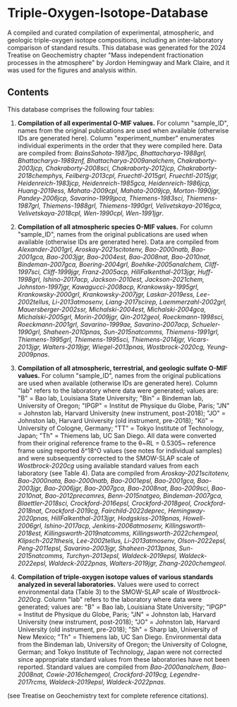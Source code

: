 # Triple-Oxygen-Isotope-Database

A compiled and curated compilation of experimental, atmospheric, and geologic triple-oxygen isotope compositions, including an inter-laboratory comparison of standard results. This database was generated for the 2024 Treatise on Geochemistry chapter "Mass independent fractionation processes in the atmosphere" by Jordon Hemingway and Mark Claire, and it was used for the figures and analysis within. 

## Contents

This database comprises the following four tables:

1. **Compilation of all experimental O-MIF values.** For column "sample_ID", names from the original publications are used when available (otherwise IDs are generated here). Column "experiment_number" enumerates individual experiments in the order that they were compiled here. Data are compiled from: *BainsSahota-1987jpc, Bhattacharya-1988grl, Bhattacharya-1989znf, Bhattacharya-2009analchem, Chakraborty-2003jcp, Chakraborty-2008sci, Chakraborty-2012jcp, Chakraborty-2018chemphys, Feilberg-2013cpl, Fruechtl-2015grl, Fruechtl-2015jgr, Heidenreich-1983jcp, Heidenreich-1985gca, Heidenreich-1986jcp, Huang-2019ess, Mahata-2009cpl, Mahata-2009jcp, Morton-1990jgr, Pandey-2006jcp, Savarino-1999jpca, Thiemens-1983sci, Thiemens-1987grl, Thiemens-1988grl, Thiemens-1990grl, Velivetskaya-2016gca, Velivetskaya-2018cpl, Wen-1990cpl, Wen-1991jgr*.

2. **Compilation of all atmospheric species O-MIF values.** For column "sample_ID", names from the original publications are used when available (otherwise IDs are generated here). Data are compiled from *Alexander-2001grl, Aroskay-2021scitotenv, Bao-2000natb, Bao-2001gca, Bao-2003jgr, Bao-2004est, Bao-2008nat, Bao-2010nat, Bindeman-2007gca, Boering-2004grl, Boehlke-2005analchem, Cliff-1997sci, Cliff-1999jgr, Franz-2005acp, HillFalkenthal-2013jgr, Huff-1998grl, Ishino-2017acp, Jackson-2010est, Jackson-2021chem, Johnston-1997jgr, Kawagucci-2008acp, Krankowsky-1995grl, Krankowsky-2000grl, Krankowsky-2007jgr, Laskar-2019ess, Lee-2002tellus, Li-2013atmosenv, Liang-2017scirep, Laemmerzahl-2002grl, Mauersberger-2002ssr, Michalski-2004est, Michalski-2004gca, Michalski-2005grl, Morin-2009jgr, Qin-2012geol, Roeckmann-1998sci, Roeckmann-2001grl, Savarino-1999ae, Savarino-2007acp, Schueler-1990grl, Shaheen-2010pnas, Sun-2015natcomms, Thiemens-1991grl, Thiemens-1995grl, Thiemens-1995sci, Thiemens-2014jgr, Vicars-2013jgr, Walters-2019jgr, Wiegel-2013pnas, Wostbrock-2020cg, Yeung-2009pnas*.

3. **Compilation of all atmospheric, terrestrial, and geologic sulfate O-MIF values.** For column "sample_ID", names from the original publications are used when available (otherwise IDs are generated here). Column "lab" refers to the laboratory where data were generated; values are: "B" = Bao lab, Louisiana State University; "Bin" = Bindeman lab, University of Oregon; "IPGP" = Institut de Physique du Globe, Paris; "JN" = Johnston lab, Harvard University (new instrument, post-2018); "JO" = Johnston lab, Harvard University (old instrument, pre-2018); "Kö" = University of Cologne, Germany; "TT" = Tokyo Institute of Technology, Japan; "Th" = Thiemens lab, UC San Diego. All data were converted from their original reference frame to the &theta;~RL = 0.5305~ reference frame using reported &delta;^18^O values (see notes for individual samples) and were subsequently corrected to the SMOW-SLAP scale of *Wostbrock-2020cg* using available standard values from each laboratory (see Table 4). Data are compiled from *Aroskay-2021scitotenv, Bao-2000nata, Bao-2000natb, Bao-2001epsl, Bao-2001gca, Bao-2003jgr, Bao-2006jgr, Bao-2007gca, Bao-2008nat, Bao-2009sci, Bao-2010nat, Bao-2012precamres, Benn-2015natgeo, Bindeman-2007gca, Blaettler-2018sci, Crockford-2016epsl, Crockford-2018geol, Crockford-2018nat, Crockford-2019cg, Fairchild-2022deprec, Hemingway-2020pnas, HillFalkenthal-2013jgr, Hodgskiss-2019pnas, Howell-2006grl, Ishino-2017acp, Jenkins-2006atmosenv, Killingsworth-2018est, Killingsworth-2019natcomms, Killingsworth-2022chemgeol, Klipsch-2021thesis, Lee-2002tellus, Li-2013atmosenv, Olson-2022epsl, Peng-2011epsl, Savarino-2003jgr, Shaheen-2013pnas, Sun-2015natcomms, Turchyn-2013epsl, Waldeck-2019epsl, Waldeck-2022epsl, Waldeck-2022pnas, Walters-2019jgr, Zhang-2020chemgeol*.

4. **Compilation of triple-oxygen isotope values of various standards analyzed in several laboratories.** Values were used to correct environmental data (Table 3) to the SMOW-SLAP scale of *Wostbrock-2020cg*. Column "lab" refers to the laboratory where data were generated; values are: "B" = Bao lab, Louisiana State University; "IPGP" = Institut de Physique du Globe, Paris; "JN" = Johnston lab, Harvard University (new instrument, post-2018); "JO" = Johnston lab, Harvard University (old instrument, pre-2018); "Sh" = Sharp lab, University of New Mexico; "Th" = Thiemens lab, UC San Diego. Environmental data from the Bindeman lab, University of Oregon; the University of Cologne, German; and Tokyo Institute of Technology, Japan were not corrected since appropriate standard values from these laboratories have not been reported. Standard values are compiled from *Bao-2000analchem, Bao-2008nat, Cowie-2016chemgeol, Crockford-2019cg, Legendre-2017rcms, Waldeck-2019epsl, Waldeck-2022pnas*.

(see Treatise on Geochemistry text for complete reference citations).

